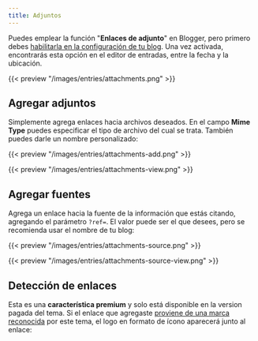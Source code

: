 ```yaml
---
title: Adjuntos
---
```


Puedes emplear la función "**Enlaces de adjunto**" en Blogger, pero primero debes [habilitarla en la configuración de tu blog](https://www.zkreations.com/p/faq.html#habilitar-enlaces-de-adjuntos). Una vez activada, encontrarás esta opción en el editor de entradas, entre la fecha y la ubicación.


{{< preview "/images/entries/attachments.png" >}}


## Agregar adjuntos

Simplemente agrega enlaces hacia archivos deseados. En el campo **Mime Type** puedes especificar el tipo de archivo del cual se trata. También puedes darle un nombre personalizado:


{{< preview "/images/entries/attachments-add.png" >}}

{{< preview "/images/entries/attachments-view.png" >}}



## Agregar fuentes

Agrega un enlace hacia la fuente de la información que estás citando, agregando el parámetro `?ref=`. El valor puede ser el que desees, pero se recomienda usar el nombre de tu blog:

{{< preview "/images/entries/attachments-source.png" >}}

{{< preview "/images/entries/attachments-source-view.png" >}}


## Detección de enlaces

Esta es una **característica premium** y solo está disponible en la version pagada del tema. Si el enlace que agregaste [proviene de una marca reconocida](https://meteoricons.com/#brand) por este tema, el logo en formato de ícono aparecerá junto al enlace:




